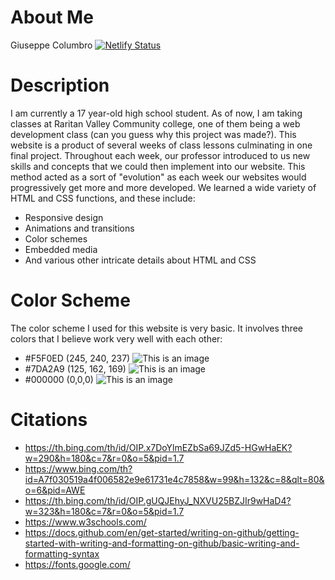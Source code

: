 # About Me
Giuseppe Columbro [![Netlify Status](https://api.netlify.com/api/v1/badges/ef914ae7-d6dc-4f4a-83ee-91a00897b2b6/deploy-status)](https://app.netlify.com/sites/gcolumbro/deploys)
# Description
I am currently a 17 year-old high school student. As of now, I am taking classes at Raritan Valley Community college, one of them being a web development class (can you guess why this project was made?). This website is a product of several weeks of class lessons culminating in one final project. Throughout each week, our professor introduced to us new skills and concepts that we could then implement into our website. This method acted as a sort of "evolution" as each week our websites would progressively get more and more developed. We learned a wide variety of HTML and CSS functions, and these include:
 - Responsive design
 - Animations and transitions
 - Color schemes
 - Embedded media
 - And various other intricate details about HTML and CSS
 # Color Scheme
 The color scheme I used for this website is very basic. It involves three colors that I believe work very well with each other:
  - #F5F0ED (245, 240, 237) ![This is an image](https://th.bing.com/th/id/OIP.x7DoYlmEZbSa69JZd5-HGwHaEK?w=290&h=180&c=7&r=0&o=5&pid=1.7)
  - #7DA2A9 (125, 162, 169) ![This is an image](https://www.bing.com/th?id=A7f030519a4f006582e9e61731e4c7858&w=99&h=132&c=8&qlt=80&o=6&pid=AWE)
  - #000000 (0,0,0) ![This is an image](https://th.bing.com/th/id/OIP.gUQJEhyJ_NXVU25BZJIr9wHaD4?w=323&h=180&c=7&r=0&o=5&pid=1.7)
# Citations 
  - https://th.bing.com/th/id/OIP.x7DoYlmEZbSa69JZd5-HGwHaEK?w=290&h=180&c=7&r=0&o=5&pid=1.7
  - https://www.bing.com/th?id=A7f030519a4f006582e9e61731e4c7858&w=99&h=132&c=8&qlt=80&o=6&pid=AWE
  - https://th.bing.com/th/id/OIP.gUQJEhyJ_NXVU25BZJIr9wHaD4?w=323&h=180&c=7&r=0&o=5&pid=1.7
  - https://www.w3schools.com/
  - https://docs.github.com/en/get-started/writing-on-github/getting-started-with-writing-and-formatting-on-github/basic-writing-and-formatting-syntax
  - https://fonts.google.com/
